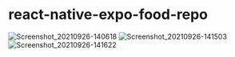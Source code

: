 # react-native-expo-food-repo


![Screenshot_20210926-140618](https://user-images.githubusercontent.com/46255405/134805154-36557f23-6aa0-4308-9a02-d695a826c4ea.png)
![Screenshot_20210926-141503](https://user-images.githubusercontent.com/46255405/134805177-f2aec6df-c191-4660-b877-f3aaad86a38c.png)
![Screenshot_20210926-141622](https://user-images.githubusercontent.com/46255405/134805181-761dc6b9-fa8f-4d1c-a9ea-117e86017ea7.png)

